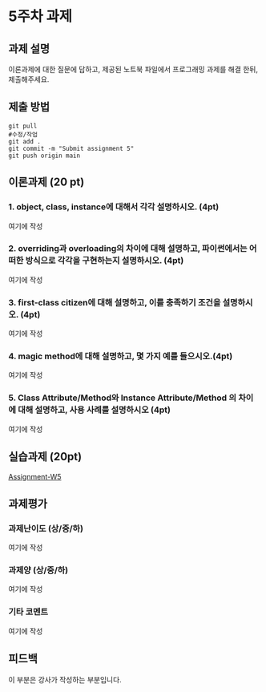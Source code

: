 # 5주차 과제


## 과제 설명
이론과제에 대한 질문에 답하고, 제공된 노트북 파일에서 프로그래밍 과제를 해결 한뒤, 제출해주세요.

## 제출 방법
```
git pull
#수정/작업
git add .
git commit -m "Submit assignment 5"
git push origin main
```


## 이론과제 (20 pt)
### 1. object, class, instance에 대해서 각각 설명하시오. (4pt)
여기에 작성
### 2. overriding과 overloading의 차이에 대해 설명하고, 파이썬에서는 어떠한 방식으로 각각을 구현하는지 설명하시오. (4pt)
여기에 작성
### 3. first-class citizen에 대해 설명하고, 이를 충족하기 조건을 설명하시오. (4pt)
여기에 작성
### 4. magic method에 대해 설명하고, 몇 가지 예를 들으시오.(4pt)
여기에 작성
### 5. Class Attribute/Method와 Instance Attribute/Method 의 차이에 대해 설명하고, 사용 사례를 설명하시오 (4pt)
여기에 작성
## 실습과제 (20pt)
[Assignment-W5]

[Assignment-W5]: W05-assignment.ipynb

## 과제평가
### 과제난이도 (상/중/하)
여기에 작성
### 과제양 (상/중/하)
여기에 작성
### 기타 코멘트
여기에 작성

## 피드백
이 부분은 강사가 작성하는 부분입니다.